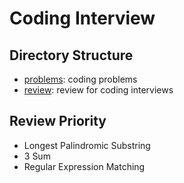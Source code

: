 # Coding Interview

## Directory Structure

- [problems](problems/): coding problems
- [review](review/): review for coding interviews

## Review Priority

- Longest Palindromic Substring
- 3 Sum
- Regular Expression Matching
